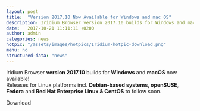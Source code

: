 ```yaml
---
layout: post
title:  "Version 2017.10 Now Available for Windows and mac OS"
description: Iridium Browser version 2017.10 builds for Windows and macOS now available! Releases for the Debian/Ubuntu, openSUSE, Fedora and RHEL/CentOS to follow soon.
date:   2017-10-21 11:11:11 +0200
author:	admin
categories: news
hotpic: "/assets/images/hotpics/Iridium-hotpic-download.png"
menu: no
structured-data: "news"
---
```


Iridium Browser **version 2017.10** builds for **Windows** and **macOS** now available!     
Releases for Linux platforms incl. **Debian-based systems, openSUSE**, **Fedora** and **Red Hat Enterprise Linux & CentOS** to follow soon.    

<a id="download-parser2" class="button download" title="download Iridium Browser">Download</a>